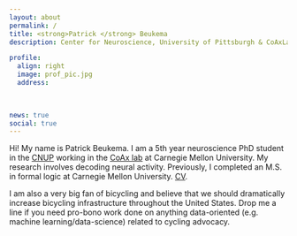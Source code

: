 ```yaml
---
layout: about
permalink: /
title: <strong>Patrick </strong> Beukema
description: Center for Neuroscience, University of Pittsburgh & CoAxLab, Carnegie Mellon University

profile:
  align: right
  image: prof_pic.jpg
  address: 
   
    

news: true
social: true
---
```


Hi! My name is Patrick Beukema. I am a 5th year neuroscience PhD student in the [CNUP](http://cnup.neurobio.pitt.edu) working in the [CoAx lab](http://www.psy.cmu.edu/~coaxlab/) at Carnegie Mellon University. My research involves decoding neural activity. Previously, I completed an M.S. in formal logic at Carnegie Mellon University. [CV](http://nbviewer.jupyter.org/github/pbeukema/pbeukema.github.io/blob/master/resume.pdf). 

I am also a very big fan of bicycling and believe that we should dramatically increase bicycling infrastructure throughout the United States. Drop me a line if you need pro-bono work done on anything data-oriented (e.g. machine learning/data-science) related to cycling advocacy.  

